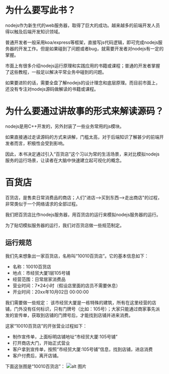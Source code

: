 # 为什么要写此书？
nodejs作为新生代的web服务器，取得了巨大的成功。越来越多的前端开发人员得以触及后端开发知识领域。

普通开发者一般采用koa/express等框架，直接写js代码逻辑，即可完成nodejs服务器的开发工作。但是如果碰到了问题或者bug，就需要开发者对nodejs有一定的掌握。

市面上有很多介绍nodejs运行原理和实践应用的书籍或课程；普通的开发者掌握了这些教程，一般足以解决平常业务中碰到的问题。

如果要进阶的话，需要全盘了解nodejs的设计理念和底层原理。而目前市面上，还没有专注对nodejs源码做解读的书籍或课程。

# 为什么要通过讲故事的形式来解读源码？

nodejs是用C++开发的，另外封装了一些业务常用的js模块。

如果直接通过走读源码的方式来讲解，门槛太高，对于后端知识了解甚少的前端开发者而言，积极性会受到影响。

因此，本书决定通过引入“百货店”这个习以为常的生活场景，来对比模拟nodejs服务的运行场景，让读者在大脑中快速建立起可视化的概念。

# 百货店

百货店，是售卖日常消费品的商店；人们"进店-->买到东西-->走出商店"的过程，非常类似于一个网络请求的全部过程。

我们把百货店比作nodejs服务器，用百货店的运行来模拟nodejs服务器的运行。

为了贴切模拟服务器的运行，我们对百货店做一些规范制定。

## 运行规范
我们先来想象出一家百货店，名称叫“10010百货店”。它的基本信息如下：

* 名称：10010百货店
* 地点：市经贸大厦1层105号铺
* 经营范围：日常居家消费品
* 营业时间：7*24小时（假设店里面的店员不需要休息）
* 开业时间：20xx年10月02日 00:00:00

我们需要做一些规定：
该市经贸大厦是一栋特殊的建筑，所有在这里经营的店铺，门外没有任何标识，只有门牌号（比如：105号）；大家只能通过商家事先派发的宣传单，获取到店铺的门牌号后，才能找到店铺并进来消费。


这家“10010百货店”的开张营业过程如下：
* 制作宣传单，上面标明店铺地址“市经贸大厦:105号铺”
* 打开商店大门，开始正式营业
* 客户拿到宣传单，按照“市经贸大厦:105号铺”信息，找到店铺，进店消费
* 客户付费后，离开店铺。

下面这张图是“10010百货店”：
![alt 图片]()